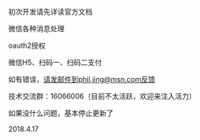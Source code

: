 初次开发请先详读官方文档

微信各种消息处理

oauth2授权

微信H5、扫码一、扫码二支付

如有错误，请发邮件到phil.jing@msn.com反馈

技术交流群：16066006（目前不太活跃，欢迎来注入活力）

如果没什么问题，基本停止更新了

2018.4.17




